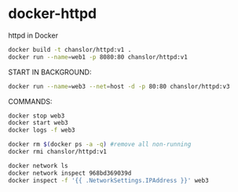 # docker-httpd
httpd in Docker

```bash
docker build -t chanslor/httpd:v1 .
docker run --name=web1 -p 8080:80 chanslor/httpd:v1
```

START IN BACKGROUND:
```bash
docker run --name=web3 --net=host -d -p 80:80 chanslor/httpd:v3

```

COMMANDS:
```bash
docker stop web3
docker start web3
docker logs -f web3

docker rm $(docker ps -a -q) #remove all non-running
docker rmi chanslor/httpd:v1

docker network ls
docker network inspect 968bd369039d
docker inspect -f '{{ .NetworkSettings.IPAddress }}' web3


```
